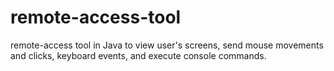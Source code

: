 # remote-access-tool
remote-access tool in Java to view user's screens, send mouse movements and clicks, keyboard events, and execute console commands.
